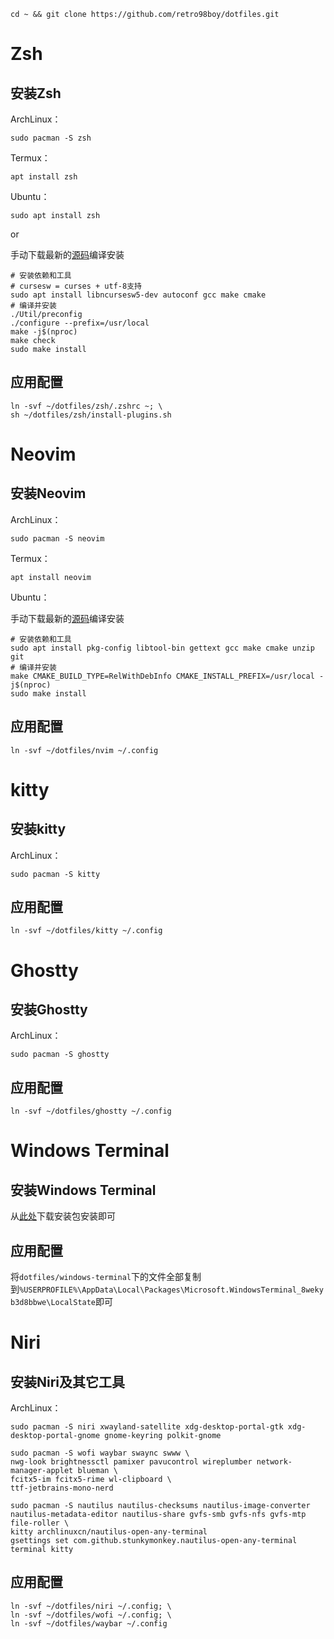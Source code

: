 ```
cd ~ && git clone https://github.com/retro98boy/dotfiles.git
```

# Zsh

## 安装Zsh

ArchLinux：

```
sudo pacman -S zsh
```

Termux：

```
apt install zsh
```

Ubuntu：

```
sudo apt install zsh
```

or

手动下载最新的[源码](https://github.com/zsh-users/zsh)编译安装

```
# 安装依赖和工具
# cursesw = curses + utf-8支持
sudo apt install libncursesw5-dev autoconf gcc make cmake
# 编译并安装
./Util/preconfig
./configure --prefix=/usr/local
make -j$(nproc)
make check
sudo make install
```

## 应用配置

```
ln -svf ~/dotfiles/zsh/.zshrc ~; \
sh ~/dotfiles/zsh/install-plugins.sh
```

# Neovim

## 安装Neovim

ArchLinux：

```
sudo pacman -S neovim
```

Termux：

```
apt install neovim
```

Ubuntu：

手动下载最新的[源码](https://github.com/neovim/neovim)编译安装

```
# 安装依赖和工具
sudo apt install pkg-config libtool-bin gettext gcc make cmake unzip git
# 编译并安装
make CMAKE_BUILD_TYPE=RelWithDebInfo CMAKE_INSTALL_PREFIX=/usr/local -j$(nproc)
sudo make install
```

## 应用配置

```
ln -svf ~/dotfiles/nvim ~/.config
```

# kitty

## 安装kitty

ArchLinux：

```
sudo pacman -S kitty
```

## 应用配置

```
ln -svf ~/dotfiles/kitty ~/.config
```

# Ghostty

## 安装Ghostty

ArchLinux：

```
sudo pacman -S ghostty
```

## 应用配置

```
ln -svf ~/dotfiles/ghostty ~/.config
```

# Windows Terminal

## 安装Windows Terminal

从[此处](https://github.com/microsoft/terminal/releases)下载安装包安装即可

## 应用配置

将`dotfiles/windows-terminal`下的文件全部复制到`%USERPROFILE%\AppData\Local\Packages\Microsoft.WindowsTerminal_8wekyb3d8bbwe\LocalState`即可

# Niri

## 安装Niri及其它工具

ArchLinux：

```
sudo pacman -S niri xwayland-satellite xdg-desktop-portal-gtk xdg-desktop-portal-gnome gnome-keyring polkit-gnome

sudo pacman -S wofi waybar swaync swww \
nwg-look brightnessctl pamixer pavucontrol wireplumber network-manager-applet blueman \
fcitx5-im fcitx5-rime wl-clipboard \
ttf-jetbrains-mono-nerd

sudo pacman -S nautilus nautilus-checksums nautilus-image-converter nautilus-metadata-editor nautilus-share gvfs-smb gvfs-nfs gvfs-mtp file-roller \
kitty archlinuxcn/nautilus-open-any-terminal
gsettings set com.github.stunkymonkey.nautilus-open-any-terminal terminal kitty
```

## 应用配置

```
ln -svf ~/dotfiles/niri ~/.config; \
ln -svf ~/dotfiles/wofi ~/.config; \
ln -svf ~/dotfiles/waybar ~/.config
```
